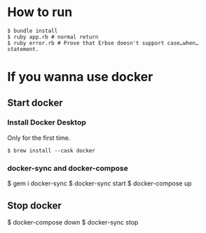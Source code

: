# How to run

```
$ bundle install
$ ruby app.rb # normal return
$ ruby error.rb # Prove that Erbse doesn't support case…when… statement.
```

# If you wanna use docker

## Start docker

### Install Docker Desktop

Only for the first time.

  ```shell
  $ brew install --cask docker
  ```

### docker-sync and docker-compose

$ gem i docker-sync
$ docker-sync start
$ docker-compose up

## Stop docker

$ docker-compose down
$ docker-sync stop
